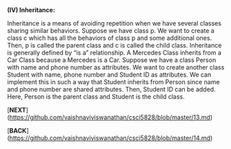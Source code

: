 
<p><b>(IV) Inheritance:</b></p>
<p>Inheritance is a means of avoiding repetition when we have several classes sharing similar behaviors. Suppose we have class p. We want to create a class c which has all the behaviors of class p and some additional ones. Then, p is called the parent class and c is called the child class. Inheritance is generally defined by “is a” relationship. A Mercedes Class inherits from a Car Class because a Mercedes is a Car. Suppose we have a class Person with name and phone number as attributes. We want to create another class Student with name, phone number and Student ID as attributes. We can implement this in such a way that Student inherits from Person since name and phone number are shared attributes. Then, Student ID can be added. Here, Person is the parent class and Student is the child class. </p>

[**NEXT**] (https://github.com/vaishnaviviswanathan/csci5828/blob/master/13.md)

[**BACK**] (https://github.com/vaishnaviviswanathan/csci5828/blob/master/14.md)

